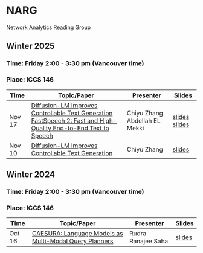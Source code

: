 # NARG
Network Analytics Reading Group

## Winter 2025
### Time: Friday 2:00 - 3:30 pm (Vancouver time)
### Place: ICCS 146

| Time | Topic/Paper | Presenter | Slides |
| ----  | ------ | ------- | ------ |
| Nov 17 | [Diffusion-LM Improves Controllable Text Generation](https://arxiv.org/pdf/2205.14217.pdf) [FastSpeech 2: Fast and High-Quality End-to-End Text to Speech](https://arxiv.org/pdf/2006.04558.pdf) | Chiyu Zhang Abdellah EL Mekki | [slides](https://github.com/UBC-NLP/dl-nlp-rg/blob/master/slides/20221110_diffusion-lm.pdf) [slides](https://github.com/UBC-NLP/dl-nlp-rg/blob/master/slides/20221117_fastspeech2.pdf)|
| Nov 10 | [Diffusion-LM Improves Controllable Text Generation](https://arxiv.org/pdf/2205.14217.pdf) | Chiyu Zhang | [slides](https://github.com/UBC-NLP/dl-nlp-rg/blob/master/slides/20221110_diffusion-lm.pdf) |



## Winter 2024
### Time: Friday 2:00 - 3:30 pm (Vancouver time)
### Place: ICCS 146

| Time | Topic/Paper | Presenter | Slides |
| ----  | ------ | ------- | ------ |
| Oct 16 | [CAESURA: Language Models as Multi-Modal Query Planners]([https://arxiv.org/pdf/2205.14217.pdf](https://arxiv.org/pdf/2308.03424))| Rudra Ranajee Saha | [slides](https://github.com/UBC-NLP/dl-nlp-rg/blob/master/slides/20221110_diffusion-lm.pdf)|
